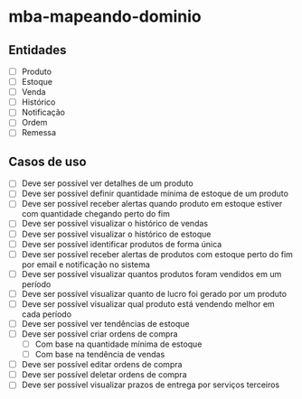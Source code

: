 # mba-mapeando-dominio

## Entidades
- [ ] Produto
- [ ] Estoque
- [ ] Venda
- [ ] Histórico
- [ ] Notificação
- [ ] Ordem
- [ ] Remessa

## Casos de uso
- [ ] Deve ser possível ver detalhes de um produto
- [ ] Deve ser possível definir quantidade mínima de estoque de um produto
- [ ] Deve ser possível receber alertas quando produto em estoque estiver com quantidade chegando perto do fim
- [ ] Deve ser possível visualizar o histórico de vendas
- [ ] Deve ser possível visualizar o histórico de estoque
- [ ] Deve ser possível identificar produtos de forma única
- [ ] Deve ser possível receber alertas de produtos com estoque perto do fim por email e notificação no sistema
- [ ] Deve ser possível visualizar quantos produtos foram vendidos em um período
- [ ] Deve ser possível visualizar quanto de lucro foi gerado por um produto
- [ ] Deve ser possível visualizar qual produto está vendendo melhor em cada período
- [ ] Deve ser possível ver tendências de estoque
- [ ] Deve ser possível criar ordens de compra
  - [ ] Com base na quantidade mínima de estoque
  - [ ] Com base na tendência de vendas
- [ ] Deve ser possível editar ordens de compra
- [ ] Deve ser possível deletar ordens de compra
- [ ] Deve ser possível visualizar prazos de entrega por serviços terceiros
